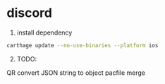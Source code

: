 # discord

1. install dependency

```bash
carthage update --no-use-binaries --platform ios
```

2. TODO:

QR convert JSON string to object
pacfile merge
